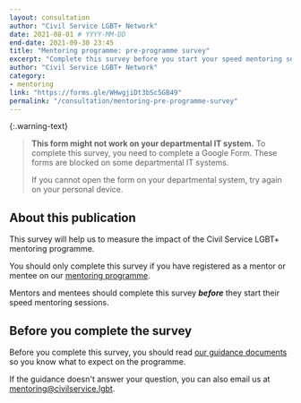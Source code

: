 ```yaml
---
layout: consultation
author: "Civil Service LGBT+ Network"
date: 2021-08-01 # YYYY-MM-DD
end-date: 2021-09-30 23:45
title: "Mentoring programme: pre-programme survey"
excerpt: "Complete this survey before you start your speed mentoring sessions so that we can measure the impact of the Civil Service LGBT+ mentoring programme."
author: "Civil Service LGBT+ Network"
category: 
- mentoring
link: "https://forms.gle/WHwgjiDt3bSc5GB49"
permalink: "/consultation/mentoring-pre-programme-survey"
---
```


{:.warning-text}
> **This form might not work on your departmental IT system.** To complete this survey, you need to complete a Google Form. These forms are blocked on some departmental IT systems.
>
> If you cannot open the form on your departmental system, try again on your personal device.

## About this publication

This survey will help us to measure the impact of the Civil Service LGBT+ mentoring programme.

You should only complete this survey if you have registered as a mentor or mentee on our [mentoring programme](/mentoring).

Mentors and mentees should complete this survey **_before_** they start their speed mentoring sessions.

## Before you complete the survey

Before you complete this survey, you should read [our guidance documents](https://www.civilservice.lgbt/publication/about-our-mentoring-programme) so you know what to expect on the programme.

If the guidance doesn't answer your question, you can also email us at [mentoring@civilservice.lgbt](mailto:mentoring@civilservice.lgbt).

